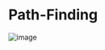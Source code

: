 # Path-Finding

![image](https://github.com/user-attachments/assets/92ab57cc-baf7-4ed6-aa3a-c50ab7b8d62a)
